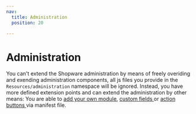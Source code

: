 ```yaml
---
nav:
  title: Administration
  position: 20

---
```


# Administration

You can't extend the Shopware administration by means of freely overiding and exending administration components, all js files you provide in the `Resources/administration` namespace will be ignored. Instead, you have more defined extension points and can extend the administration by other means: You are able to [add your own module](add-custom-module), [custom fields ](../custom-data)or [action buttons ](add-custom-action-button)via manifest file.
